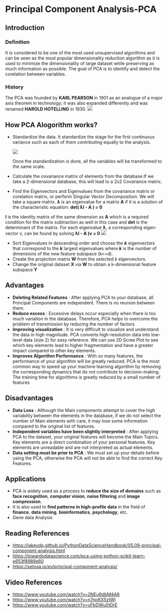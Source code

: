 # Principal Component Analysis-PCA
## Introduction
### Definition
It is considered to be one of the most used unsupervised algorithms and can be seen as the most popular dimensionality reduction algorithm as it is used to minimize the dimensionality of large dataset
while preserving as much information as possible. The goal of PCA is to identify and detect the corelation between variables.
### History
The PCA was founded by **KARL PEARSON** in 1901 as an analogue of a major axis theorem in technology; it was also expanded differently and was renamed **HAROLD HOTELLING** in 1930.
 ![](https://ashutoshtripathicom.files.wordpress.com/2019/07/pca_title.jpg)
## How PCA Alogorithm works?
   * Standardize the data. It standardize the stage for the first continuous variance such as each of them contributing equally to the analysis.
     
     ![](https://builtin.com/sites/default/files/styles/ckeditor_optimize/public/inline-images/Principal%20Component%20Analysis%20Standardization.png)

     Once the standardization is done, all the variables will be transformed to the same scale.
   * Calculate the covariance matrix of elements from the database.If we take a 2-dimensional database, this will lead to a 2x2 Covariance matrix.
   * Find the Eigenvectors and Eigenvalues from the covariance matrix or corelation matrix, or perform Singular Vector Decomposition.
  We will take a square matrix. _**ƛ**_ is an eigenvalue for a matrix **A** if it is a solution of the characteristic equation:
                     **det( ƛI - A ) = 0**
                      
   _**I**_ is the identity matrix of the same dimension as **A** which is a required condition for the matrix subtraction as well in this case and **det** is the determinant of the matrix. For each eigenvalue **ƛ**, a corresponding eigen-vector v, can be found by solving
                      **ƛI - A )v = 0**
    ![](https://builtin.com/sites/default/files/styles/ckeditor_optimize/public/inline-images/Principal%20Component%20Analysis%20Principal%20Components.png)
   * Sort Eigenvalues in descending order and choose the _**k**_ eigenvectors that correspond to the _**k**_ largest eigenvalues where _**k**_ is the number of dimensions of the new feature subspace (k<=d).
   * Create the projection matrix **W** from the selected *k* eigenvectors.
   * Change the original dataset **X** via **W** to obtain a k-dimensional feature subspace **Y**

## Advantages
   * **Deleting Related Features** : After applying PCA to your database, all Principal Components are independent. There is no reunion between them.
   * **Reduce excess** : Excessive delays occur especially when there is too much variation in the database. Therefore, PCA helps to overcome the problem of transmission by reducing the number of factors
   * **Improving visualization** : It is very difficult to visualize and understand the data in high magnitude. PCA converts high-resolution data into low-level data (size 2) for easy reference. We can use 2D Scree Plot to see which key elements lead to higher fragmentation and have a greater impact compared to other key elements.
   * **Improves Algorithm Performance** : With so many features, the performance of your algorithm will be greatly reduced. PCA is the most common way to speed up your machine learning algorithm by removing the corresponding dynamics that do not contribute to decision-making. The training time for algorithms is greatly reduced by a small number of features

## Disadvantages
   * **Data Loss** : Although the Main components attempt to cover the high variability between the elements in the database, if we do not select the number of Main elements with care, it may lose some information compared to the original list of features.
   * **Independent variables have been slightly interpreted** : After applying PCA to the dataset, your original features will become the Main Topics. Key elements are a direct combination of your personal features. Key elements are unreadable and are not interpreted as actual elements.
   * **Data setting must be prior to PCA** : We must set up your details before using the PCA, otherwise the PCA will not be able to find the correct Key Features.

## Applications
   * PCA is widely used as a process to **reduce the size of domains** such as **face recognition**, **computer vision**, **noise filtering** and **image compression**. 
   * It is also used to **find patterns in high-profile data** in the field of **finance**, **data mining**, **bioinformatics**, **psychology**, etc.
   * Gene data Analysis
   
## Reading References
   * https://jakevdp.github.io/PythonDataScienceHandbook/05.09-principal-component-analysis.html
   * https://towardsdatascience.com/pca-using-python-scikit-learn-e653f8989e60
   * https://setosa.io/ev/principal-component-analysis/
## Video References
   * https://www.youtube.com/watch?v=2NEu9dbM4A8
   * https://www.youtube.com/watch?v=n7npKX5zIWI
   * https://www.youtube.com/watch?v=uFbDWu0tDrE
  
  
